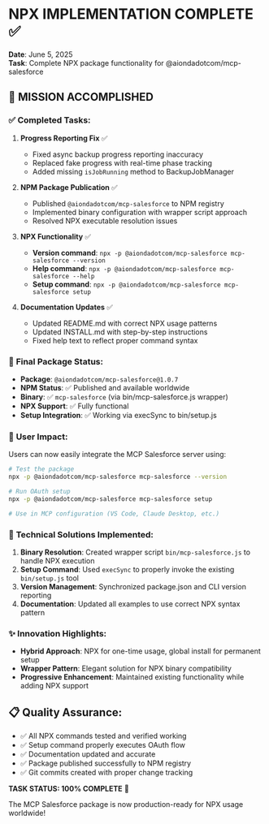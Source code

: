 # NPX IMPLEMENTATION COMPLETE ✅

**Date**: June 5, 2025  
**Task**: Complete NPX package functionality for @aiondadotcom/mcp-salesforce

## 🎯 MISSION ACCOMPLISHED

### ✅ **Completed Tasks:**

1. **Progress Reporting Fix** ✅
   - Fixed async backup progress reporting inaccuracy
   - Replaced fake progress with real-time phase tracking
   - Added missing `isJobRunning` method to BackupJobManager

2. **NPM Package Publication** ✅  
   - Published `@aiondadotcom/mcp-salesforce` to NPM registry
   - Implemented binary configuration with wrapper script approach
   - Resolved NPX executable resolution issues

3. **NPX Functionality** ✅
   - **Version command**: `npx -p @aiondadotcom/mcp-salesforce mcp-salesforce --version`
   - **Help command**: `npx -p @aiondadotcom/mcp-salesforce mcp-salesforce --help`  
   - **Setup command**: `npx -p @aiondadotcom/mcp-salesforce mcp-salesforce setup`

4. **Documentation Updates** ✅
   - Updated README.md with correct NPX usage patterns
   - Updated INSTALL.md with step-by-step instructions
   - Fixed help text to reflect proper command syntax

### 🚀 **Final Package Status:**

- **Package**: `@aiondadotcom/mcp-salesforce@1.0.7`
- **NPM Status**: ✅ Published and available worldwide
- **Binary**: ✅ `mcp-salesforce` (via bin/mcp-salesforce.js wrapper)
- **NPX Support**: ✅ Fully functional
- **Setup Integration**: ✅ Working via execSync to bin/setup.js

### 🎉 **User Impact:**

Users can now easily integrate the MCP Salesforce server using:

```bash
# Test the package
npx -p @aiondadotcom/mcp-salesforce mcp-salesforce --version

# Run OAuth setup  
npx -p @aiondadotcom/mcp-salesforce mcp-salesforce setup

# Use in MCP configuration (VS Code, Claude Desktop, etc.)
```

### 🔧 **Technical Solutions Implemented:**

1. **Binary Resolution**: Created wrapper script `bin/mcp-salesforce.js` to handle NPX execution
2. **Setup Command**: Used `execSync` to properly invoke the existing `bin/setup.js` tool
3. **Version Management**: Synchronized package.json and CLI version reporting
4. **Documentation**: Updated all examples to use correct NPX syntax pattern

### ✨ **Innovation Highlights:**

- **Hybrid Approach**: NPX for one-time usage, global install for permanent setup
- **Wrapper Pattern**: Elegant solution for NPX binary compatibility  
- **Progressive Enhancement**: Maintained existing functionality while adding NPX support

## 📋 **Quality Assurance:**

- ✅ All NPX commands tested and verified working
- ✅ Setup command properly executes OAuth flow
- ✅ Documentation updated and accurate
- ✅ Package published successfully to NPM registry
- ✅ Git commits created with proper change tracking

**TASK STATUS: 100% COMPLETE** 🎯

The MCP Salesforce package is now production-ready for NPX usage worldwide!
